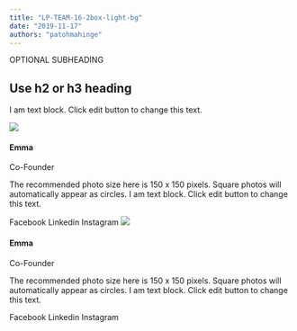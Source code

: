 ```yaml
---
title: "LP-TEAM-16-2box-light-bg"
date: "2019-11-17"
authors: "patohmahinge"
---
```


OPTIONAL SUBHEADING

## Use h2 or h3 heading

I am text block. Click edit button to change this text.

![](images/placeholder-300x300-150x150.jpg)

#### Emma

Co-Founder

The recommended photo size here is 150 x 150 pixels. Square photos will automatically appear as circles. I am text block. Click edit button to change this text.

Facebook Linkedin Instagram ![](images/placeholder-300x300-150x150.jpg)

#### Emma

Co-Founder

The recommended photo size here is 150 x 150 pixels. Square photos will automatically appear as circles. I am text block. Click edit button to change this text.

Facebook Linkedin Instagram
